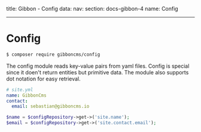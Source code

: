 title: Gibbon - Config
data:
  nav: 
    section: docs-gibbon-4
    name: Config

---

# Config

```bash
$ composer require gibboncms/config
```

The config module reads key-value pairs from yaml files. Config is special since it doen't return entities but primitive data. The module also supports dot notation for easy retrieval.

```yaml
# site.yml
name: GibbonCms
contact:
  email: sebastian@gibboncms.io
```

```php
$name = $configRepository->get->('site.name');
$email = $configRepository->get->('site.contact.email');
```
